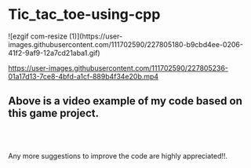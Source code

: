 <h1> Tic_tac_toe-using-cpp </h1>
![ezgif com-resize (1)](https://user-images.githubusercontent.com/111702590/227805180-b9cbd4ee-0206-41f2-9af9-12a7cd21aba1.gif)

https://user-images.githubusercontent.com/111702590/227805236-01a17d13-7ce8-4bfd-a1cf-889b4f34e20b.mp4
<h2> Above is a video example of my code based on this game project.</h2>
<br>
<br>
<p> Any more suggestions to improve the code are highly appreciated!!.</p>
